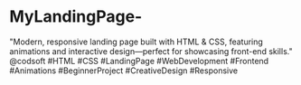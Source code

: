 # MyLandingPage-
"Modern, responsive landing page built with HTML &amp; CSS, featuring animations and interactive design—perfect for showcasing front-end skills." @codsoft #HTML #CSS #LandingPage #WebDevelopment #Frontend #Animations  #BeginnerProject #CreativeDesign #Responsive 
